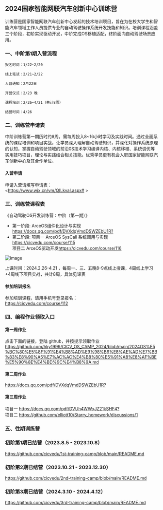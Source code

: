 
## 2024国家智能网联汽车创新中心训练营
训练营是国家智能网联汽车创新中心发起的技术培训项目，旨在为在校大学生和智能汽车领域工作人员提供专业的自动驾驶操作系统开发技能和知识。培训课程涵盖三个阶段，初阶实现驱动开发，中阶完成OS移植适配，终阶面向自动驾驶场景应用。

### 一、中阶第1期入营流程
```
报名时间：1/22~2/20

线上笔试：2/21~2/22

入营通知：2月22日

开营仪式：2/23 晚

课程培训：2/26~4/21（共计8周）

结营时间：4/26
```

### 二、训练营申请表
中阶训练营第一期历时约8周，需每周投入8~16小时学习及实践时间。通过全面系统的课程培训和项目实战，让学员深入理解自动驾驶知识，并深化对操作系统原理的认知，掌握自动驾驶领域的前沿0S技术学习编译内核、内核移植、系统调优等实用技巧项目，理论与实践结合相关技能。优秀学员更有机会入职国家智能网联汽车创新中心及其合作单位。

#### 入营申请
申请入营请填写申请表：  
<https://www.wjx.cn/vm/QILkvaI.aspx# >

### 三、训练营课程表
《自动驾驶OS开发训练营：中阶（第一期）》  
* 第一阶段: ArceOS组件化设计与实现<https://docs.qq.com/pdf/DVXdqVmdDSWZEbU1R?>   
* 第二阶段: 项目一 ArceOS SysCall 系统调用与实现<https://cicvedu.com/course/115>                
           项目二 ArceOS驱动开发<https://cicvedu.com/course/116>  

![image](https://github.com/cicvedu/.github/assets/145750572/7bbb50b8-037a-4911-8c69-556d08089bec)

上课时间：2024.2.26-4.21 ，每周一、三、五晚8-9点线上授课，4周线上学习+4周线下项目实战，共计8周，具体见课表

#### 参加培训报名
参加培训课程，请用手机号登录报名：  
<https://cicvedu.com/course/112>

### 四、编程作业领取入口
#### 第一周作业 
点击下面的链接，登陆 github，并按提示领取作业  
<https://github.com/hky1999/CICV_OS_CAMP_2024/blob/main/2024OS%E5%BC%80%E5%8F%91%E4%B8%AD%E9%98%B6%E8%AE%AD%E7%BB%83%E8%90%A5%E7%AC%AC%E4%B8%80%E5%91%A8%E8%AF%BE%E5%90%8E%E4%BD%9C%E4%B8%9A.md>

#### 第二周作业
<https://docs.qq.com/pdf/DVXdqVmdDSWZEbU1R?>

#### 第三周作业 
项目一 <https://docs.qq.com/pdf/DVUh4WWxJZ21kSHF4?>   
项目二 <https://github.com/elliott10/Starry_homework/discussions/1>


### 五、往期训练营
### 初阶第1期已结营（2023.8.5 - 2023.10.8）
https://github.com/cicvedu/1st-training-camp/blob/main/README.md
### 初阶第2期已结营（2023.10.21 - 2023.12.30）
https://github.com/cicvedu/2nd-training-camp/blob/main/README.md
### 初阶第3期已结营（2024.3.10 - 2024.4.12）
https://github.com/cicvedu/3rd-training-camp/blob/main/README.md
